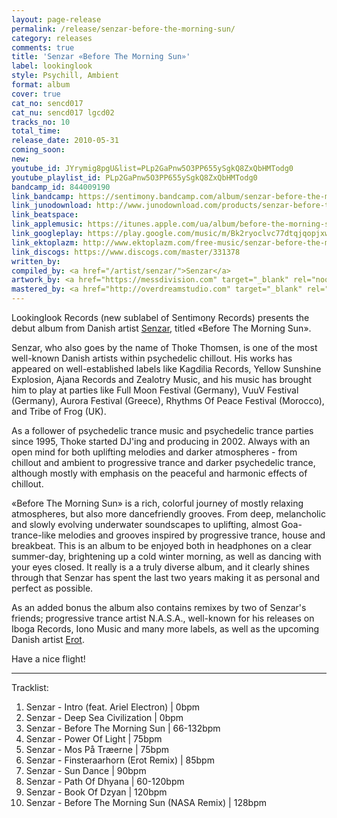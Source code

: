 ```yaml
---
layout: page-release
permalink: /release/senzar-before-the-morning-sun/
category: releases
comments: true
title: 'Senzar ‎«Before The Morning Sun»'
label: lookinglook
style: Psychill, Ambient
format: album
cover: true
cat_no: sencd017
cat_nu: sencd017 lgcd02
tracks_no: 10
total_time: 
release_date: 2010-05-31
coming_soon: 
new: 
youtube_id: JYrymig8pgU&list=PLp2GaPnw5O3PP655ySgkQ8ZxQbHMTodg0
youtube_playlist_id: PLp2GaPnw5O3PP655ySgkQ8ZxQbHMTodg0
bandcamp_id: 844009190
link_bandcamp: https://sentimony.bandcamp.com/album/senzar-before-the-morning-sun
link_junodownload: http://www.junodownload.com/products/senzar-before-the-morning-sun/1598812-02
link_beatspace: 
link_applemusic: https://itunes.apple.com/ua/album/before-the-morning-sun/id1272404247?l=uk
link_googleplay: https://play.google.com/music/m/Bk2ryoclvc77dtqjqopjxwbdmve?t=Senzar_Before_The_Morning_Sun
link_ektoplazm: http://www.ektoplazm.com/free-music/senzar-before-the-morning-sun
link_discogs: https://www.discogs.com/master/331378
written_by: 
compiled_by: <a href="/artist/senzar/">Senzar</a>
artwork_by: <a href="https://messdivision.com" target="_blank" rel="noopener">Ju Ju</a>
mastered_by: <a href="http://overdreamstudio.com" target="_blank" rel="noopener">Makus @ Overdream Studio</a>
---
```


Lookinglook Records (new sublabel of Sentimony Records) presents the debut album from Danish artist <a href="/artist/senzar/">Senzar</a>, titled «Before The Morning Sun».

Senzar, who also goes by the name of Thoke Thomsen, is one of the most well-known Danish artists within psychedelic chillout. His works has appeared on well-established labels like Kagdilia Records, Yellow Sunshine Explosion, Ajana Records and Zealotry Music, and his music has brought him to play at parties like Full Moon Festival (Germany), VuuV Festival (Germany), Aurora Festival (Greece), Rhythms Of Peace Festival (Morocco), and Tribe of Frog (UK).

As a follower of psychedelic trance music and psychedelic trance parties since 1995, Thoke started DJ'ing and producing in 2002. Always with an open mind for both uplifting melodies and darker atmospheres - from chillout and ambient to progressive trance and darker psychedelic trance, although mostly with emphasis on the peaceful and harmonic effects of chillout.

«Before The Morning Sun» is a rich, colorful journey of mostly relaxing atmospheres, but also more dancefriendly grooves. From deep, melancholic and slowly evolving underwater soundscapes to uplifting, almost Goa-trance-like melodies and grooves inspired by progressive trance, house and breakbeat. This is an album to be enjoyed both in headphones on a clear summer-day, brightening up a cold winter morning, as well as dancing with your eyes closed. It really is a a truly diverse album, and it clearly shines through that Senzar has spent the last two years making it as personal and perfect as possible.

As an added bonus the album also contains remixes by two of Senzar's friends; progressive trance artist N.A.S.A., well-known for his releases on Iboga Records, Iono Music and many more labels, as well as the upcoming Danish artist <a href="/artist/erot/">Erot</a>.

Have a nice flight!

---
Tracklist:

01. Senzar - Intro (feat. Ariel Electron) \| 0bpm
02. Senzar - Deep Sea Civilization \| 0bpm
03. Senzar - Before The Morning Sun \| 66-132bpm
04. Senzar - Power Of Light \| 75bpm
05. Senzar - Mos På Træerne \| 75bpm
06. Senzar - Finsteraarhorn (Erot Remix) \| 85bpm
07. Senzar - Sun Dance \| 90bpm
08. Senzar - Path Of Dhyana \| 60-120bpm
09. Senzar - Book Of Dzyan \| 120bpm
10. Senzar - Before The Morning Sun (NASA Remix) \| 128bpm
